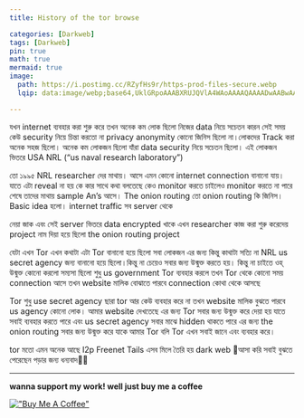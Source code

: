 ```yaml
---
title: History of the tor browse

categories: [Darkweb]
tags: [Darkweb]
pin: true
math: true
mermaid: true
image: 
  path: https://i.postimg.cc/RZyfHs9r/https-prod-files-secure.webp
  lqip: data:image/webp;base64,UklGRpoAAABXRUJQVlA4WAoAAAAQAAAADwAABwAAQUxQSDIAAAARL0AmbZurmr57yyIiqE8oiG0bejIYEQTgqiDA9vqnsUSI6H+oAERp2HZ65qP/VIAWAFZQOCBCAAAA8AEAnQEqEAAIAAVAfCWkAALp8sF8rgRgAP7o9FDvMCkMde9PK7euH5M1m6VWoDXf2FkP3BqV0ZYbO6NA/VFIAAAA

---
```


যখন internet ব্যবহার করা শুরু করে তখন অনেক কম লোক ছিলো নিজের data নিয়ে সচেতন কারন সেই সময় কেউ security নিয়ে চিন্তা করতো না privacy anonymity কোনো জিনিস ছিলো না।লোকদের Track করা অনেক সহজ ছিলো। অনেক কম লোকজন ছিলো যাঁরা data security নিয়ে সচেতন ছিলো। এই লোকজন ভিতরে USA NRL (“us naval research laboratory”)

তো ১৯৯৫ NRL researcher দের মাথায়। আসে এমন কোনো internet connection বানানো যায়। যাতে এটা reveal না হয় কে কার সাথে কথা বলতেছে কেও monitor করতে চাইলেও monitor করতে না পারে শেষে তাদের মাথায় sample An’s আসে। The onion routing তো onion routing কি জিনিস। Basic idea হলো। internet traffic সব server থেকে


নেয়া জাক এবং সেই server ভিতরে data encrypted খাকে এখন researcher কাজ করা শুরু করেদেয় project নাম দিয়া হয়ে ছিলো the onion routing project


যেটা এখন Tor এখন কথাটা এটা Tor বানানো হয়ে ছিলো সবা লোকজন এর জন্য কিন্তু কাথাটা সত্যি না NRL us secret agency জন্য বানানো হয়ে ছিলো।কিন্তু না চেয়েও সবার জন্য উন্মুক্ত করতে হয়। কিন্তু না চাইতে ওহ্ উন্মুক্ত কোনো করলো সম্যসা ছিলো শুধু us government Tor ব্যবহার করলে তখন Tor থেকে কোনো সময় connection আসে তখন website মালিক বোঝাতে পারবে connection কোথা থেকে আসছে

Tor শুধু use secret agency ছারা tor আর কেউ ব্যবহার করে না তখন website মালিক বুঝতে পারবে us agency কোনো লোক। আমার website দেখতেছে এর জন্য Tor সবার জন্য উন্মুক্ত করে দেয়া হয় যাতে সবাই ব্যবহার করতে পারে এবং us secret agency সবার মাঝে hidden থাকতে পারে এর জন্য the onion routing সবার জন্য উন্মুক্ত করে যাকে আমার Tor বলি Tor এখন সবাই জানে এবং ব্যবহার করে।


tor মতো এমন অনেক আছে I2p Freenet Tails
এসব মিলে তৈরি হয় dark web 🍁আসা করি সবাই বুঝতে পেরেছেন
পড়ার জন্য ধন্যবাদ🍁🍂

___
**wanna support my work! well just buy me a coffee**

[!["Buy Me A Coffee"](https://www.buymeacoffee.com/assets/img/custom_images/orange_img.png)](https://www.buymeacoffee.com/4m3rr0r)